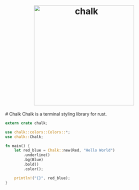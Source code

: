 <h1 align="center">
	<a href="https://flic.kr/p/9WsQ5C" target="_blank">
	  <img height="320" src="https://raw.github.com/michaeldoaty/chalk/master/chalk.jpg" alt="chalk">
	<a/>
</h1>
# Chalk
Chalk is a terminal styling library for rust.

```rust
extern crate chalk;

use chalk::colors::Colors::*;
use chalk::Chalk;

fn main() {
    let red_blue = Chalk::new(Red, "Hello World")
        .underline()
        .bg(Blue)
        .bold()
        .color();

    println!("{}", red_blue);
}
```
